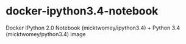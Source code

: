 docker-ipython3.4-notebook
==========================

Docker IPython 2.0 Notebook (micktwomey/ipython3.4) + Python 3.4 (micktwomey/python3.4) image
